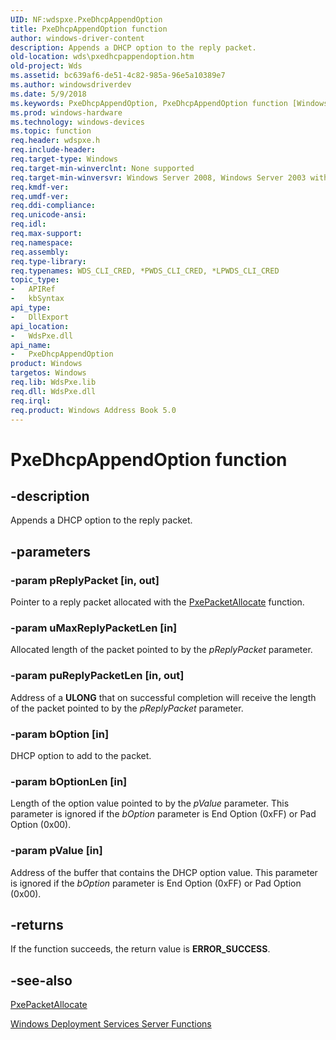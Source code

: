 ```yaml
---
UID: NF:wdspxe.PxeDhcpAppendOption
title: PxeDhcpAppendOption function
author: windows-driver-content
description: Appends a DHCP option to the reply packet.
old-location: wds\pxedhcpappendoption.htm
old-project: Wds
ms.assetid: bc639af6-de51-4c82-985a-96e5a10389e7
ms.author: windowsdriverdev
ms.date: 5/9/2018
ms.keywords: PxeDhcpAppendOption, PxeDhcpAppendOption function [Windows Deployment Services], wds.pxedhcpappendoption, wdspxe/PxeDhcpAppendOption
ms.prod: windows-hardware
ms.technology: windows-devices
ms.topic: function
req.header: wdspxe.h
req.include-header: 
req.target-type: Windows
req.target-min-winverclnt: None supported
req.target-min-winversvr: Windows Server 2008, Windows Server 2003 with SP2 [desktop apps only]
req.kmdf-ver: 
req.umdf-ver: 
req.ddi-compliance: 
req.unicode-ansi: 
req.idl: 
req.max-support: 
req.namespace: 
req.assembly: 
req.type-library: 
req.typenames: WDS_CLI_CRED, *PWDS_CLI_CRED, *LPWDS_CLI_CRED
topic_type:
-	APIRef
-	kbSyntax
api_type:
-	DllExport
api_location:
-	WdsPxe.dll
api_name:
-	PxeDhcpAppendOption
product: Windows
targetos: Windows
req.lib: WdsPxe.lib
req.dll: WdsPxe.dll
req.irql: 
req.product: Windows Address Book 5.0
---
```


# PxeDhcpAppendOption function


## -description


Appends a DHCP option to the reply packet.


## -parameters




### -param pReplyPacket [in, out]

Pointer to a reply packet allocated with the 
      <a href="https://msdn.microsoft.com/f3a664a8-565c-4894-bea7-6664df0ecd9b">PxePacketAllocate</a> function.


### -param uMaxReplyPacketLen [in]

Allocated length of the packet pointed to by the <i>pReplyPacket</i> parameter.


### -param puReplyPacketLen [in, out]

Address of a <b>ULONG</b> that on successful completion will receive the length of 
      the packet pointed to by the <i>pReplyPacket</i> parameter.


### -param bOption [in]

DHCP option to add to the packet.


### -param bOptionLen [in]

Length of the option value pointed to by the <i>pValue</i> parameter. This parameter is 
      ignored if the <i>bOption</i> parameter is End Option (0xFF) or Pad Option (0x00).


### -param pValue [in]

Address of the buffer that contains the DHCP option value. This parameter is ignored if the 
      <i>bOption</i> parameter is End Option (0xFF) or Pad Option (0x00).


## -returns



If the function succeeds, the return value is <b>ERROR_SUCCESS</b>.




## -see-also




<a href="https://msdn.microsoft.com/f3a664a8-565c-4894-bea7-6664df0ecd9b">PxePacketAllocate</a>



<a href="https://msdn.microsoft.com/b6089ff9-4d74-4f5d-957f-4a741c09f4b9">Windows Deployment Services Server Functions</a>
 

 

